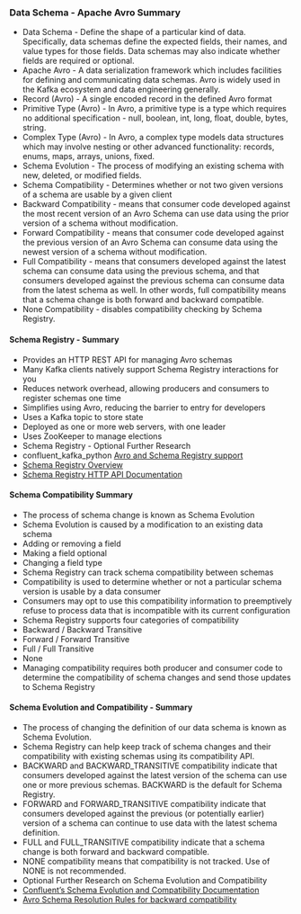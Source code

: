 ### Data Schema - Apache Avro Summary
* Data Schema - Define the shape of a particular kind of data. Specifically, data schemas define the expected fields, their names, and value types for those fields. Data schemas may also indicate whether fields are required or optional.
* Apache Avro - A data serialization framework which includes facilities for defining and communicating data schemas. Avro is widely used in the Kafka ecosystem and data engineering generally.
* Record (Avro) - A single encoded record in the defined Avro format
* Primitive Type (Avro) - In Avro, a primitive type is a type which requires no additional specification - null, boolean, int, long, float, double, bytes, string.
* Complex Type (Avro) - In Avro, a complex type models data structures which may involve nesting or other advanced functionality: records, enums, maps, arrays, unions, fixed.
* Schema Evolution - The process of modifying an existing schema with new, deleted, or modified fields.
* Schema Compatibility - Determines whether or not two given versions of a schema are usable by a given client
* Backward Compatibility - means that consumer code developed against the most recent version of an Avro Schema can use data using the prior version of a schema without modification.
* Forward Compatibility - means that consumer code developed against the previous version of an Avro Schema can consume data using the newest version of a schema without modification.
* Full Compatibility - means that consumers developed against the latest schema can consume data using the previous schema, and that consumers developed against the previous schema can consume data from the latest schema as well. In other words, full compatibility means that a schema change is both forward and backward compatible.
* None Compatibility - disables compatibility checking by Schema Registry.

#### Schema Registry - Summary
* Provides an HTTP REST API for managing Avro schemas
* Many Kafka clients natively support Schema Registry interactions for you
* Reduces network overhead, allowing producers and consumers to register schemas one time
* Simplifies using Avro, reducing the barrier to entry for developers
* Uses a Kafka topic to store state
* Deployed as one or more web servers, with one leader
* Uses ZooKeeper to manage elections
* Schema Registry - Optional Further Research
* confluent_kafka_python [Avro and Schema Registry support](https://docs.confluent.io/current/clients/confluent-kafka-python/index.html?highlight=partition#module-confluent_kafka.avro)
* [Schema Registry Overview](https://docs.confluent.io/current/schema-registry/index.html)
* [Schema Registry HTTP API Documentation](https://docs.confluent.io/current/schema-registry/develop/api.html)


#### Schema Compatibility Summary
* The process of schema change is known as Schema Evolution
* Schema Evolution is caused by a modification to an existing data schema
* Adding or removing a field
* Making a field optional
* Changing a field type
* Schema Registry can track schema compatibility between schemas
* Compatibility is used to determine whether or not a particular schema version is usable by a data consumer
* Consumers may opt to use this compatibility information to preemptively refuse to process data that is incompatible with its current configuration
* Schema Registry supports four categories of compatibility
* Backward / Backward Transitive
* Forward / Forward Transitive
* Full / Full Transitive
* None
* Managing compatibility requires both producer and consumer code to determine the compatibility of schema changes and send those updates to Schema Registry

#### Schema Evolution and Compatibility - Summary

* The process of changing the definition of our data schema is known as Schema Evolution.
* Schema Registry can help keep track of schema changes and their compatibility with existing schemas using its compatibility API.
* BACKWARD and BACKWARD_TRANSITIVE compatibility indicate that consumers developed against the latest version of the schema can use one or more previous schemas. BACKWARD is the default for Schema Registry.
* FORWARD and FORWARD_TRANSITIVE compatibility indicate that consumers developed against the previous (or potentially earlier) version of a schema can continue to use data with the latest schema definition.
* FULL and FULL_TRANSITIVE compatibility indicate that a schema change is both forward and backward compatible.
* NONE compatibility means that compatibility is not tracked. Use of NONE is not recommended.
* Optional Further Research on Schema Evolution and Compatibility
* [Confluent’s Schema Evolution and Compatibility Documentation](https://docs.confluent.io/current/schema-registry/avro.html#schema-evolution-and-compatibility)
* [Avro Schema Resolution Rules for backward compatibility](http://avro.apache.org/docs/1.8.2/spec.html#Schema+Resolution)

